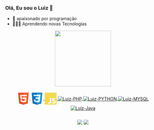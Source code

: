 ### Olá, Eu sou o Luiz 👋


- 🔭 apaixonado por programação
- 👨🏾‍💻 Aprendendo novas Tecnologias

<div align="center">
  <a href="https://github.com/Luizz-Fernando">
  <!--<img height="180em" width="48%" src="https://github-readme-stats.vercel.app/api?username=Luizz-Fernando&show_icons=true&theme=gotham&include_all_commits=true&count_private=true"/> -->
  <img height="180em" width="60%" src="https://github-readme-stats.vercel.app/api/top-langs/?username=Luizz-Fernando&layout=compact&langs_count=7&theme=gotham"/>
</div>
  
  <div style="display: inline_block" align="center"><br>
  <img align="center" alt="Luiz-HTML" height="40" width="40" src="https://raw.githubusercontent.com/devicons/devicon/master/icons/html5/html5-original.svg">
  <img align="center" alt="Luiz-CSS" height="40" width="40" src="https://raw.githubusercontent.com/devicons/devicon/master/icons/css3/css3-original.svg">
  <img align="center" alt="Luiz-Js" height="40" width="40" src="https://raw.githubusercontent.com/devicons/devicon/master/icons/javascript/javascript-plain.svg">
  <img align="center" alt="Luiz-PHP" height="100" width="70" src="https://cdn.jsdelivr.net/gh/devicons/devicon/icons/php/php-original.svg" />
  <img align="center" alt="Luiz-PYTHON" height="100" width="70" src="https://cdn.jsdelivr.net/gh/devicons/devicon/icons/python/python-original.svg" />
  <img align="center" alt="Luiz-MYSQL" height="100" width="70" src="https://cdn.jsdelivr.net/gh/devicons/devicon/icons/mysql/mysql-original.svg" />  
  <img align="center" alt="Luiz-Java" height="40" width="40" src="https://cdn.jsdelivr.net/gh/devicons/devicon/icons/java/java-original.svg" />
  </div>
  
  ##
  
  <div align="center"> 
  <a href = "mailto:luizgomes03f@gmail.com"><img src="https://img.shields.io/badge/-Gmail-%23333?style=for-the-badge&logo=gmail&logoColor=white" target="_blank"></a>
  <a href="https://www.linkedin.com/in/luizfernando-desenvolvedor/" target="_blank"><img src="https://img.shields.io/badge/-LinkedIn-%230077B5?style=for-the-badge&logo=linkedin&logoColor=white" target="_blank"></a> 
  
</div>
